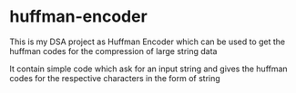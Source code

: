 # huffman-encoder

This is my DSA project as Huffman Encoder which can be used to get the huffman codes for the compression of large string data

It contain simple code which ask for an input string and gives the huffman codes for the respective characters in the form of string
